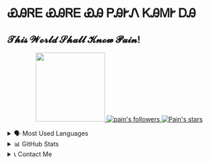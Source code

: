 # ᏯᎯᏒᎬ ᏯᎯᏒᎬ ᏯᎯ ᏢᎯᎨᏁ ᏦᎯᎷᎨ ᎠᎯ

## 𝓣𝓱𝓲𝓼 𝓦𝓸𝓻𝓵𝓭 𝓢𝓱𝓪𝓵𝓵 𝓚𝓷𝓸𝔀 𝓟𝓪𝓲𝓷! 



<a href="https://github.com/PAINBOI200I">
<p align="center">
<img src="https://komarev.com/ghpvc/?username=PAINNOI2008&color=blue&style=flat-square&label=Profile%20Views" width="156">
<img src="https://img.shields.io/github/followers/PAINBOI2008?style=for-the-badge"  alt="pain's followers">  
<img src="https://img.shields.io/github/stars/PAINBOI2008?style=for-the-badge" alt="Pain's stars">
</p>
</a>

<start>


 
  
  <end>

</details>


<details>
<summary>🗣 Most Used Languages</summary>
<a href="https://github.com/PAINBOI2008">
<p align="center">
  <img width="350" height="125" src="https://github-readme-stats.vercel.app/api/top-langs/?username=PAINBOI2008&show_icons=true&title_color=30F229&icon_color=F2F407&text_color=F9F9F9&bg_color=000000&hide_border=true"" alt="Pain's github stats">
</p>
</a>
</details>



<details>
<summary>📊 GitHub Stats</summary>
<a href="https://github.com/PAINBOI2008">
<p align="center">
<img width="460" height="300" src="https://github-readme-stats.vercel.app/api?username=PAINBOI2008&count_private=true&show_icons=true&title_color=30F229&icon_color=F2F407&text_color=F9F9F9&bg_color=000000&hide_border=true">
<img width="460" height="300" src="https://github-readme-streak-stats.herokuapp.com/?user=PAINBOI2008&theme=chartreuse-dark&hide_border=True">

</p>
</a>
</details>


<details>
<summary>📞 Contact Me</summary>
<p align="center" width="30">
<br></br>
<a href="https://github.com/PAINBOI2008">
<img width="50" src="https://telegra.ph/file/9c6f4e612c5c7e46dcb7b.png">&nbsp;&nbsp;&nbsp;&nbsp;&nbsp;&nbsp;&nbsp;&nbsp;&nbsp;&nbsp;&nbsp;&nbsp;&nbsp;&nbsp;&nbsp;&nbsp;
</a>
<a href="https://t.me/PAIN7177">
<img width="50" src="https://telegra.ph/file/92e05b2346cc900d7bd99.png">&nbsp;&nbsp;&nbsp;&nbsp;&nbsp;&nbsp;&nbsp;&nbsp;&nbsp;&nbsp;&nbsp;&nbsp;&nbsp;&nbsp;&nbsp;&nbsp;
</a>

</details>
